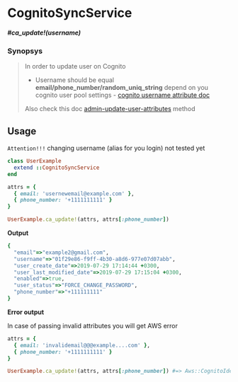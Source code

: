 # CognitoSyncService

__*#ca_update!(username)*__

### Synopsys

> In order to update user on Cognito
> - Username should be equal __email/phone_number/random_uniq_string__ depend on you cognito user pool settings - [cognito username attribute doc](https://docs.aws.amazon.com/en_us/cognito/latest/developerguide/user-pool-settings-attributes.html#user-pool-settings-usernames)
>
> Also check this doc [admin-update-user-attributes](https://docs.aws.amazon.com/cli/latest/reference/cognito-idp/admin-update-user-attributes.html) method

## Usage

`Attention!!!`
changing username (alias for you login) not tested yet

```ruby
class UserExample
  extend ::CognitoSyncService
end

attrs = {
  { email: 'usernewemail@example.com' },
  { phone_number: '+1111111111' }
}

UserExample.ca_update!(attrs, attrs[:phone_number])
```

__Output__

```ruby
{
  "email"=>"example2@gmail.com",
  "username"=>"01f29e86-f9ff-4b30-a8d6-977e07d07abb",
  "user_create_date"=>2019-07-29 17:14:44 +0300,
  "user_last_modified_date"=>2019-07-29 17:15:04 +0300,
  "enabled"=>true,
  "user_status"=>"FORCE_CHANGE_PASSWORD",
  "phone_number"=>"+111111111"
}
```

__Error output__

In case of passing invalid attributes you will get AWS error

```ruby
attrs = {
  { email: 'invalidemail@@@example....com' },
  { phone_number: '+1111111111' }
}

UserExample.ca_update!(attrs, attrs[:phone_number]) #=> Aws::CognitoIdentityProvider::Errors::InvalidParameterException: Invalid email address format.
```
